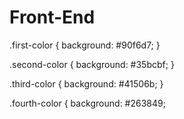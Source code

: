 # Front-End
.first-color { 
	background: #90f6d7; 
}
	
.second-color { 
	background: #35bcbf; 
}

.third-color { 
	background: #41506b; 
}

.fourth-color { 
	background: #263849; 
